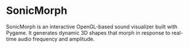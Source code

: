# SonicMorph
SonicMorph is an interactive OpenGL-based sound visualizer built with Pygame. It generates dynamic 3D shapes that morph in response to real-time audio frequency and amplitude.
